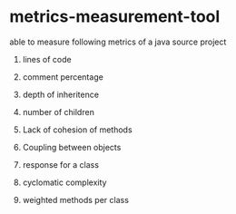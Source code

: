 # metrics-measurement-tool
able to measure following metrics of a java source project

1. lines of code 
2. comment percentage 

3. depth of inheritence
4. number of children

5. Lack of cohesion of methods 
6. Coupling between objects 
7. response for a class

8. cyclomatic complexity
9. weighted methods per class
